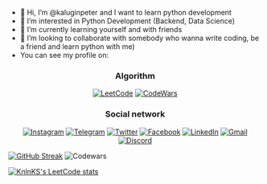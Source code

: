- 👋 Hi, I’m @kaluginpeter and I want to learn python development
- 👀 I’m interested in Python Development (Backend, Data Science)
- 🌱 I’m currently learning yourself and with friends
- 💞️ I’m looking to collaborate  with somebody who wanna write coding, be a friend and learn python with me) 
- You can see my profile on:

<center>
  
 ### Algorithm
  
[![LeetCode](https://img.shields.io/badge/-leetcode-black?style=for-the-badge&logo=leetcode)](https://leetcode.com/kaluginpeter/)
[![CodeWars](https://img.shields.io/badge/-codewars-black?style=for-the-badge&logo=codewars)](https://www.codewars.com/users/kaluginpeter)

</center>

<center>

### Social network

[![Instagram](https://img.shields.io/badge/-Instagram-white?style=for-the-badge&logo=instagram)](https://www.instagram.com/kaluginpeter/)
[![Telegram](https://img.shields.io/badge/-telegram-white?style=for-the-badge&logo=telegram)](https://t.me/kaluginpeter)
[![Twitter](https://img.shields.io/badge/-twitter-white?style=for-the-badge&logo=twitter)](https://twitter.com/kaluginpeter1)
[![Facebook](https://img.shields.io/badge/-facebook-white?style=for-the-badge&logo=facebook)](https://m.facebook.com/kaluginpeter)
[![LinkedIn](https://img.shields.io/badge/-Linkedin-blue?style=for-the-badge&logo=linkedin)](https://www.linkedin.com/in/peter-kalugin-5b7b38259)
[![Gmail](https://img.shields.io/badge/-gmail-white?style=for-the-badge&logo=Gmail)](mailto:streetworkout200412@gmail.com)
[![Discord](https://img.shields.io/badge/-discord-white?style=for-the-badge&logo=discord)](https://discordapp.com/users/1034892509597413456/)

</center>

  
[![GitHub Streak](https://streak-stats.demolab.com?user=kaluginpeter)](https://git.io/streak-stats)
![Codewars](https://github.r2v.ch/codewars?user=kaluginpeter&top_languages=true)

[![KnlnKS's LeetCode stats](https://leetcode-stats-six.vercel.app/?username=kaluginpeter&theme=dark)](https://github.com/KnlnKS/leetcode-stats)

<!---
kaluginpeter/kaluginpeter is a ✨ special ✨ repository because its `README.md` (this file) appears on your GitHub profile.
You can click the Preview link to take a look at your changes.
--->
